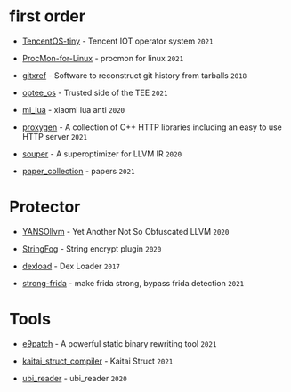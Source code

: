 # first order

* [TencentOS-tiny](https://github.com/Tencent/TencentOS-tiny) - Tencent IOT operator system `2021`

* [ProcMon-for-Linux](https://github.com/Sysinternals/ProcMon-for-Linux) - procmon for linux `2021`

* [gitxref](https://github.com/ali1234/gitxref) - Software to reconstruct git history from tarballs `2018`

* [optee_os](https://github.com/OP-TEE/optee_os) - Trusted side of the TEE `2021`

* [mi_lua](https://github.com/zh-explorer/mi_lua) - xiaomi lua anti `2020`

* [proxygen](https://github.com/facebook/proxygen) - A collection of C++ HTTP libraries including an easy to use HTTP server `2021`

* [souper](https://github.com/google/souper) - A superoptimizer for LLVM IR `2020`

* [paper_collection](https://github.com/0xricksanchez/paper_collection) - papers `2021`

# Protector

* [YANSOllvm](https://github.com/emc2314/YANSOllvm) - Yet Another Not So Obfuscated LLVM `2020`

* [StringFog](https://github.com/MegatronKing/StringFog) - String encrypt plugin `2020`

* [dexload](https://github.com/xiaobaiyey/dexload) - Dex Loader `2017`

* [strong-frida](https://github.com/feicong/strong-frida) - make frida strong, bypass frida detection `2021`

# Tools

* [e9patch](https://github.com/GJDuck/e9patch) - A powerful static binary rewriting tool `2021`

* [kaitai_struct_compiler](https://github.com/kaitai-io/kaitai_struct_compiler) - Kaitai Struct `2021`

* [ubi_reader](https://github.com/jrspruitt/ubi_reader) - ubi_reader  `2020`
